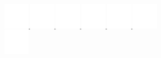<!-- sponsors -->

<a href='https://github.com/KirillOsenkov'>
  <img src='.github/avatars/KirillOsenkov.svg' alt='Kirill Osenkov' title='Kirill Osenkov'>
</a>
<a href='https://github.com/augustoproiete'>
  <img src='.github/avatars/augustoproiete.svg' alt='C. Augusto Proiete' title='C. Augusto Proiete'>
</a>
<a href='https://github.com/sandrock'>
  <img src='.github/avatars/sandrock.svg' alt='SandRock' title='SandRock'>
</a>
<a href='https://github.com/aws'>
  <img src='.github/avatars/aws.svg' alt='Amazon Web Services' title='Amazon Web Services'>
</a>
<a href='https://github.com/MelbourneDeveloper'>
  <img src='.github/avatars/MelbourneDeveloper.svg' alt='Christian Findlay' title='Christian Findlay'>
</a>
<a href='https://github.com/clarius'>
  <img src='.github/avatars/clarius.svg' alt='Clarius Org' title='Clarius Org'>
</a>
<a href='https://github.com/MFB-Technologies-Inc'>
  <img src='.github/avatars/MFB-Technologies-Inc.svg' alt='MFB Technologies, Inc.' title='MFB Technologies, Inc.'>
</a>

<!-- sponsors -->

